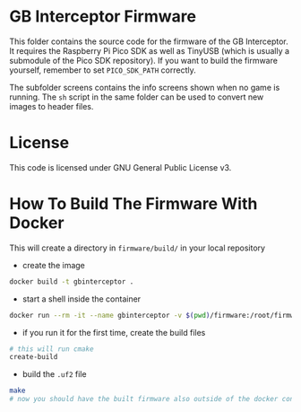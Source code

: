 # GB Interceptor Firmware

This folder contains the source code for the firmware of the GB Interceptor. It requires the Raspberry Pi Pico SDK as well as TinyUSB (which is usually a submodule of the Pico SDK repository). If you want to build the firmware yourself, remember to set `PICO_SDK_PATH` correctly.

The subfolder screens contains the info screens shown when no game is running. The `sh` script in the same folder can be used to convert new images to header files.

# License

This code is licensed under GNU General Public License v3.

# How To Build The Firmware With Docker
This will create a directory in `firmware/build/` in your local repository
* create the image
```bash
docker build -t gbinterceptor .
```
* start a shell inside the container
```bash
docker run --rm -it --name gbinterceptor -v $(pwd)/firmware:/root/firmware gbinterceptor
```
* if you run it for the first time, create the build files
```bash
# this will run cmake
create-build
```
* build the `.uf2` file
```bash
make
# now you should have the built firmware also outside of the docker container in firmware/build/gb_interceptor.uf2
```
